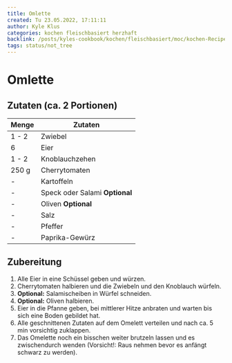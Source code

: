 ```yaml
---
title: Omlette
created: Tu 23.05.2022, 17:11:11
author: Kyle Klus
categories: kochen fleischbasiert herzhaft
backlink: /posts/kyles-cookbook/kochen/fleischbasiert/moc/kochen-Recipes.html
tags: status/not_tree
---
```


# Omlette

## Zutaten (ca. 2 Portionen)

| Menge            | Zutaten                        |
| ---------------- | ------------------------------ |
| 1 - 2              | Zwiebel                        |
| 6                | Eier                           |
| 1 - 2              | Knoblauchzehen                 |
| 250 g             | Cherrytomaten                  |
| -                | Kartoffeln                     |
| -                | Speck oder Salami **Optional** |
| -                | Oliven **Optional**            |
| -                | Salz                           |
| -                | Pfeffer                        |
| -                | Paprika-Gewürz                 |

## Zubereitung

1. Alle Eier in eine Schüssel geben und würzen.
2. Cherrytomaten halbieren und die Zwiebeln und den Knoblauch würfeln.
3. **Optional:** Salamischeiben in Würfel schneiden.
4. **Optional:** Oliven halbieren.
5. Eier in die Pfanne geben, bei mittlerer Hitze anbraten und warten bis sich eine Boden gebildet hat.
6. Alle geschnittenen Zutaten auf dem Omelett verteilen und nach ca. 5 min vorsichtig zuklappen.
7. Das Omelette noch ein bisschen weiter brutzeln lassen und es zwischendurch wenden (Vorsicht!: Raus nehmen bevor es anfängt schwarz zu werden).
